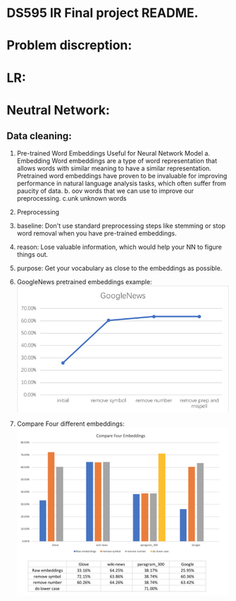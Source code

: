 # DS595 IR  Final project README.


Problem discreption:
=======





LR:
=====


Neutral Network:
=====



Data cleaning:
------
1. Pre-trained Word Embeddings Useful for Neural Network Model
a. Embedding
Word embeddings are a type of word representation that allows words with similar meaning to have a similar representation.
Pretrained word embeddings have proven to be invaluable for improving performance in natural language analysis tasks, which often suffer from paucity of data.
b. oov 
words that we can use to improve our preprocessing.
c.unk
unknown words

2. Preprocessing 
1. baseline:
Don't use standard preprocessing steps like stemming or stop word removal when you have pre-trained embeddings.
2. reason:
Lose valuable information, which would help your NN to figure things out.
3. purpose:
Get your vocabulary as close to the embeddings as possible.

3. GoogleNews pretrained embeddings example:
![1.png](image/1.png)


4. Compare Four different embeddings:
![2.png](image/2.png)









